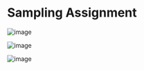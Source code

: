 # Sampling Assignment
![image](https://user-images.githubusercontent.com/72307225/219966497-4237b3e5-6a69-4e45-880b-955afab1e6a2.png)

![image](https://user-images.githubusercontent.com/72307225/219966511-66a3407e-00b4-4166-8a5e-4611d41fe3b9.png)

![image](https://user-images.githubusercontent.com/72307225/219966572-bb00ca50-2666-4b45-8bad-a5431753d107.png)

